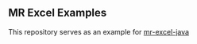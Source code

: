 ## MR Excel Examples

This repository serves as an example for [mr-excel-java](https://github.com/mohammadrezaeicode/mr-excel-java/) 